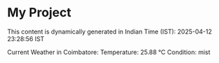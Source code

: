 # My Project

This content is dynamically generated in Indian Time (IST): 2025-04-12 23:28:56 IST


Current Weather in Coimbatore:
Temperature: 25.88 °C
Condition: mist

